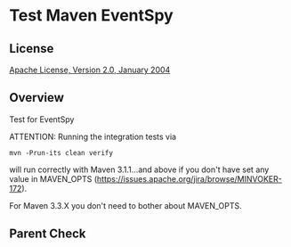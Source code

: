 Test Maven EventSpy
===================

License
-------
[Apache License, Version 2.0, January 2004](http://www.apache.org/licenses/)


Overview
--------

Test for EventSpy 

ATTENTION: Running the integration tests via

```
mvn -Prun-its clean verify
```
will run correctly with Maven 3.1.1...and above if you don't have set any value
in MAVEN_OPTS (https://issues.apache.org/jira/browse/MINVOKER-172).

For Maven 3.3.X you don't need to bother about MAVEN_OPTS.

Parent Check
------------

